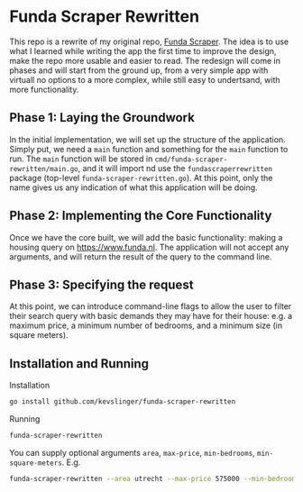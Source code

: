 # Funda Scraper Rewritten

This repo is a rewrite of my original repo, [Funda Scraper](https://github.com/kevslinger/funda-scraper).
The idea is to use what I learned while writing the app the first time to improve the design, make the repo more usable and easier to read.
The redesign will come in phases and will start from the ground up, from a very simple app with virtuall no options to a more complex, while still easy to undertsand, with more functionality.

## Phase 1: Laying the Groundwork

In the initial implementation, we will set up the structure of the application.
Simply put, we need a `main` function and something for the `main` function to run.
The `main` function will be stored in `cmd/funda-scraper-rewritten/main.go`, and it will import nd use the `fundascraperrewritten` package (top-level `funda-scraper-rewritten.go`).
At this point, only the name gives us any indication of what this application will be doing.

## Phase 2: Implementing the Core Functionality

Once we have the core built, we will add the basic functionality: making a housing query on https://www.funda.nl.
The application will not accept any arguments, and will return the result of the query to the command line.

## Phase 3: Specifying the request

At this point, we can introduce command-line flags to allow the user to filter their search query with basic demands they may have for their house: e.g. a maximum price, a minimum number of bedrooms, and a minimum size (in square meters).

## Installation and Running

 Installation

```bash
go install github.com/kevslinger/funda-scraper-rewritten
```

Running

```bash
funda-scraper-rewritten
```

You can supply optional arguments `area`, `max-price`, `min-bedrooms`, `min-square-meters`. E.g.

```bash
funda-scraper-rewritten --area utrecht --max-price 575000 --min-bedrooms 3 --min-square-meters 100
```
